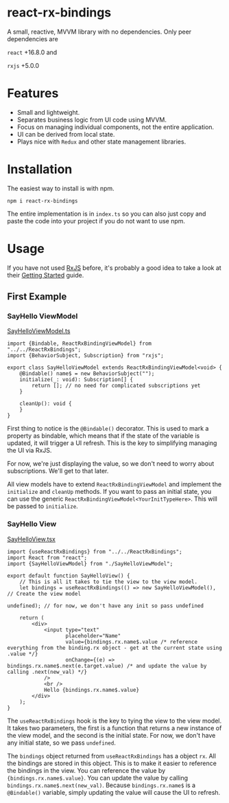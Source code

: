 # react-rx-bindings

A small, reactive, MVVM library with no dependencies. Only peer dependencies are 

`react` +16.8.0 and 

`rxjs` +5.0.0

# Features

* Small and lightweight.
* Separates business logic from UI code using MVVM.
* Focus on managing individual components, not the entire application.
* UI can be derived from local state.
* Plays nice with `Redux` and other state management libraries.

# Installation

The easiest way to install is with npm.

`npm i react-rx-bindings`

The entire implementation is in `index.ts` so you can also just copy and paste the code into your project if you do not want
to use npm.

# Usage

If you have not used [RxJS](https://rxjs.dev/) before, it's probably a good idea to take a look at their 
[Getting Started](https://rxjs.dev/guide/overview) guide.

## First Example
### SayHello ViewModel

[SayHelloViewModel.ts](https://github.com/seven-sevens/react-rx-bindings/blob/main/example/src/components/say-hello/SayHelloViewModel.ts)
```
import {Bindable, ReactRxBindingViewModel} from "../../ReactRxBindings";
import {BehaviorSubject, Subscription} from "rxjs";

export class SayHelloViewModel extends ReactRxBindingViewModel<void> {
    @Bindable() name$ = new BehaviorSubject("");
    initialize(_: void): Subscription[] {
        return []; // no need for complicated subscriptions yet
    }

    cleanUp(): void {
    }
}
```
First thing to notice is the `@Bindable()` decorator.  This is used to mark a property as bindable, which means that
if the state of the variable is updated, it will trigger a UI refresh.  This is the key to simplifying managing
the UI via RxJS.

For now, we're just displaying the value, so we don't need to worry about subscriptions.  We'll get to that later.

All view models have to extend `ReactRxBindingViewModel` and implement the `initialize` and `cleanUp` methods.  If you
want to pass an initial state, you can use the generic `ReactRxBindingViewModel<YourInitTypeHere>`.  This will be passed
to `initialize`.

### SayHello View

[SayHelloView.tsx](https://github.com/seven-sevens/react-rx-bindings/blob/main/example/src/components/say-hello/SayHelloView.tsx)
```
import {useReactRxBindings} from "../../ReactRxBindings";
import React from "react";
import {SayHelloViewModel} from "./SayHelloViewModel";

export default function SayHelloView() {
    // This is all it takes to tie the view to the view model.
    let bindings = useReactRxBindings(() => new SayHelloViewModel(), // Create the view model
                                                                undefined); // for now, we don't have any init so pass undefined

    return (
        <div>
            <input type="text"
                   placeholder="Name"
                   value={bindings.rx.name$.value /* reference everything from the binding.rx object - get at the current state using .value */}
                   onChange={(e) => bindings.rx.name$.next(e.target.value) /* and update the value by calling .next(new_val) */}
            />
            <br />
            Hello {bindings.rx.name$.value}
        </div>
    );
}
```

The `useReactRxBindings` hook is the key to tying the view to the view model.  It takes two parameters, the first is
a function that returns a new instance of the view model, and the second is the initial state.  For now, we don't have
any initial state, so we pass `undefined`.

The `bindings` object returned from `useReactRxBindings` has a object `rx`.  All the bindings are stored in this object.
This is to make it easier to reference the bindings in the view.  You can reference the value by `{bindings.rx.name$.value}`.
You can update the value by calling `bindings.rx.name$.next(new_val)`.  Because `bindings.rx.name$` is a `@Bindable()`
variable, simply updating the value will cause the UI to refresh.

